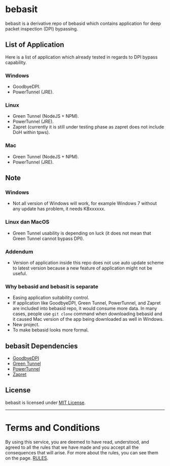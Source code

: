 # bebasit
bebasit is a derivative repo of bebasid which contains application for deep packet inspection (DPI) bypassing.

## List of Application
Here is a list of application which already tested in regards to DPI bypass capability.
### Windows
- GoodbyeDPI.
- PowerTunnel (JRE).
### Linux
- Green Tunnel (NodeJS + NPM).
- PowerTunnel (JRE).
- Zapret (currently it is still under testing phase as zapret does not include DoH within tpws).
### Mac
- Green Tunnel (NodeJS + NPM).
- PowerTunnel (JRE).
## Note
### Windows
- Not all version of Windows will work, for example Windows 7 without any update has problem, it needs KBxxxxxx.
### Linux dan MacOS
- Green Tunnel usability is depending on luck (it does not mean that Green Tunnel cannot bypass DPI).
### Addendum
- Version of application inside this repo does not use auto update scheme to latest version because a new feature of application might not be useful.
### Why bebasid and bebasit is separate
- Easing application suitability control.
- If application like GoodbyeDPI, Green Tunnel, PowerTunnel, and Zapret are included into bebasid repo, it would consume more data. In many cases, people use `git clone` command when downloading bebasid and it caused Mac version of the app being downloaded as well in Windows.
- New project.
- To make bebasid looks more formal.
## bebasit Dependencies
- [GoodbyeDPI](https://github.com/ValdikSS/GoodbyeDPI)
- [Green Tunnel](https://github.com/SadeghHayeri/GreenTunnel/)
- [PowerTunnel](https://github.com/krlvm/PowerTunnel)
- [Zapret](https://github.com/bol-van/zapret)
## License

bebasit is licensed under [MIT License](https://github.com/bebasid/bebasit/blob/master/LICENSE).

---

# Terms and Conditions

By using this service, you are deemed to have read, understood, and agreed to all the rules that we have made and you accept all the consequences that will arise. For more about the rules, you can see them on the page. [RULES](https://github.com/bebasid/bebasit/blob/master/dev/readme/RULES.md).

